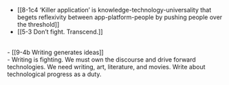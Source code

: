 - [[8-1c4 ‘Killer application’ is knowledge-technology-universality that begets reflexivity between app-platform-people by pushing people over the threshold]]
- [[5-3 Don’t fight. Transcend.]]
<br>
- [[9-4b Writing generates ideas]]
<br>
- Writing is fighting. We must own the discourse and drive forward technologies. We need writing, art, literature, and movies. Write about technological progress as a duty.
